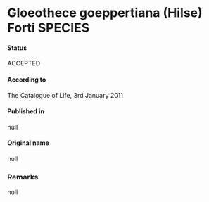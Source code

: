 Gloeothece goeppertiana (Hilse) Forti SPECIES
=======

#### Status
ACCEPTED

#### According to
The Catalogue of Life, 3rd January 2011

#### Published in
null

#### Original name
null

### Remarks
null